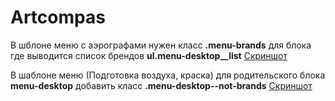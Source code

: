 # Artcompas

В шблоне меню с аэрографами нужен класс **.menu-brands** для блока где выводится список брендов **ul.menu-desktop__list** [Скриншот](http://joxi.ru/KAxKGL5u1aG9k2)

В шаблоне меню (Подготовка воздуха, краска) для родительского блока **menu-desktop** добавить класс **.menu-desktop--not-brands** [Скриншот](http://joxi.ru/Drlq50Oi0lzXlm)